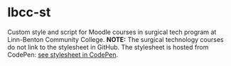 # lbcc-st
Custom style and script for Moodle courses in surgical tech program at Linn-Benton Community College.
**NOTE:** The surgical technology courses do not link to the stylesheet in GitHub. The stylesheet is hosted from CodePen: <a href="https://assets.codepen.io/1997267/AKSmoodleLBCC.css" target="_blank">see stylesheet in CodePen</a>.
